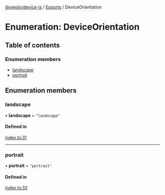 [@vieolo/device-js](../README.md) / [Exports](../modules.md) / DeviceOrientation

# Enumeration: DeviceOrientation

## Table of contents

### Enumeration members

- [landscape](DeviceOrientation.md#landscape)
- [portrait](DeviceOrientation.md#portrait)

## Enumeration members

### landscape

• **landscape** = `"landscape"`

#### Defined in

[index.ts:31](https://github.com/Vieolo/device-js/blob/e477922/src/index.ts#L31)

___

### portrait

• **portrait** = `"portrait"`

#### Defined in

[index.ts:32](https://github.com/Vieolo/device-js/blob/e477922/src/index.ts#L32)
